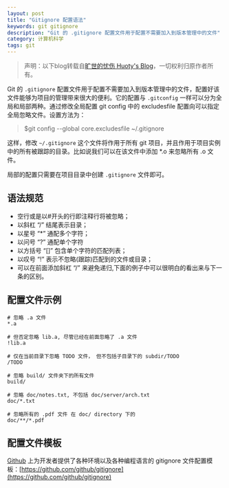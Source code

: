 ```yaml
---
layout: post
title: "Gitignore 配置语法"
keywords: git gitignore
description: "Git 的 .gitignore 配置文件用于配置不需要加入到版本管理中的文件"
category: 计算机科学
tags: git
---
```


> 声明：以下blog转载自[旷世的忧伤 Huoty's Blog](http://kuanghy.github.io/)，一切权利归原作者所有。

Git 的 `.gitignore` 配置文件用于配置不需要加入到版本管理中的文件，配置好该文件能够为项目的管理带来很大的便利。它的配置与 `.gitconfig` 一样可以分为全局和局部两种。通过修改全局配置 git config 中的 excludesfile 配置向可以指定全局忽略文件。设置方法为：

> $git config --global core.excludesfile ~/.gitignore

这样，修改 `~/.gitignore` 这个文件将作用于所有 git 项目，并且作用于项目实例中的所有被跟踪的目录。比如说我们可以在该文件中添加 *.o 来忽略所有 .o 文件。

局部的配置只需要在项目目录中创建 `.gitignore` 文件即可。

## 语法规范

- 空行或是以#开头的行即注释行将被忽略；
- 以斜杠 “/” 结尾表示目录；
- 以星号 “*” 通配多个字符；
- 以问号 “?” 通配单个字符
- 以方括号 “[]” 包含单个字符的匹配列表；
- 以叹号 “!” 表示不忽略(跟踪)匹配到的文件或目录；
- 可以在前面添加斜杠 “/” 来避免递归,下面的例子中可以很明白的看出来与下一条的区别。

## 配置文件示例

```
# 忽略 .a 文件
*.a

# 但否定忽略 lib.a, 尽管已经在前面忽略了 .a 文件
!lib.a

# 仅在当前目录下忽略 TODO 文件， 但不包括子目录下的 subdir/TODO
/TODO

# 忽略 build/ 文件夹下的所有文件
build/

# 忽略 doc/notes.txt, 不包括 doc/server/arch.txt
doc/*.txt

# 忽略所有的 .pdf 文件 在 doc/ directory 下的
doc/**/*.pdf
```

## 配置文件模板

[Github](https://github.com) 上为开发者提供了各种环境以及各种编程语言的 gitignore 文件配置模板：[https://github.com/github/gitignore](https://github.com/github/gitignore)
